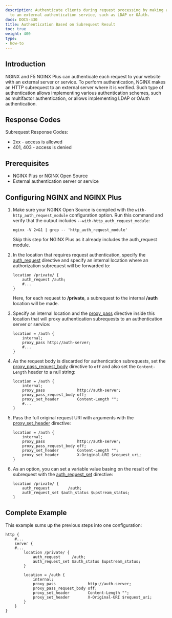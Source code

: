 ```yaml
---
description: Authenticate clients during request processing by making a subrequest
  to an external authentication service, such as LDAP or OAuth.
docs: DOCS-430
title: Authentication Based on Subrequest Result
toc: true
weight: 400
type:
- how-to
---
```


<span id="intro"></span>
## Introduction

NGINX and F5 NGINX Plus can authenticate each request to your website with an external server or service. To perform authentication, NGINX makes an HTTP subrequest to an external server where it is verified. Such type of authentication allows implementing various authentication schemes, such as multifactor authentication, or allows implementing LDAP or OAuth authentication.

## Response Codes

Subrequest Response Codes:

- 2xx - access is allowed
- 401, 403 - access is denied

## Prerequisites

- NGINX Plus or NGINX Open Source
- External authentication server or service

<span id="config"></span>
## Configuring NGINX and NGINX Plus

1. Make sure your NGINX Open Source is compiled with the `with-http_auth_request_module` configuration option. Run this command and verify that  the output includes  <span style="white-space: nowrap;">`--with-http_auth_request_module`</span>:

    ```none
    nginx -V 2>&1 | grep -- 'http_auth_request_module'
    ```

    Skip this step for NGINX Plus as it already includes the auth_request module.

2. In the location that requires request authentication, specify the [auth_request](https://nginx.org/en/docs/http/ngx_http_auth_request_module.html#auth_request) directive and specify an internal location where an authorization subrequest will be forwarded to:

    ```nginx
    location /private/ {
        auth_request /auth;
        #...
    }
    ```

    Here, for each request to **/private**, a subrequest to the internal **/auth** location will be made.

3. Specify an internal location and the [proxy_pass](https://nginx.org/en/docs/http/ngx_http_proxy_module.html#proxy_pass) directive inside this location that will proxy authentication subrequests to an authentication server or service:

    ```nginx
    location = /auth {
        internal;
        proxy_pass http://auth-server;
        #...
    }
    ```

4. As the request body is discarded for authentication subrequests, set the [proxy_pass_request_body](https://nginx.org/en/docs/http/ngx_http_proxy_module.html#proxy_pass_request_body) directive to `off` and also set the `Content-Length` header to a null string:

    ```nginx
    location = /auth {
        internal;
        proxy_pass              http://auth-server;
        proxy_pass_request_body off;
        proxy_set_header        Content-Length "";
        #...
    }
    ```

5. Pass the full original request URI with arguments with the [proxy_set_header](https://nginx.org/en/docs/http/ngx_http_proxy_module.html#proxy_set_header) directive:

    ```nginx
    location = /auth {
        internal;
        proxy_pass              http://auth-server;
        proxy_pass_request_body off;
        proxy_set_header        Content-Length "";
        proxy_set_header        X-Original-URI $request_uri;
    }
    ```

6. As an option, you can set a variable value basing on the result of the subrequest with the [auth_request_set](https://nginx.org/en/docs/http/ngx_http_auth_request_module.html#auth_request_set) directive:

    ```nginx
    location /private/ {
        auth_request        /auth;
        auth_request_set $auth_status $upstream_status;
    }
    ```

<span id="example"></span>
## Complete Example

This example sums up the previous steps into one configuration:

```nginx
http {
    #...
    server {
    #...
        location /private/ {
            auth_request     /auth;
            auth_request_set $auth_status $upstream_status;
        }

        location = /auth {
            internal;
            proxy_pass              http://auth-server;
            proxy_pass_request_body off;
            proxy_set_header        Content-Length "";
            proxy_set_header        X-Original-URI $request_uri;
        }
    }
}
```
